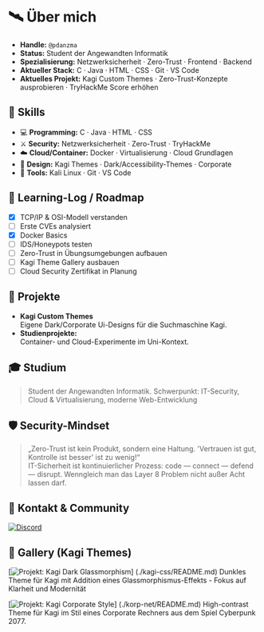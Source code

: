 # 🛰️ Über mich

- **Handle:** `@pdanzma`
- **Status:** Student der Angewandten Informatik
- **Spezialisierung:** Netzwerksicherheit · Zero-Trust · Frontend · Backend
- **Aktueller Stack:** C · Java · HTML · CSS · Git · VS Code
- **Aktuelles Projekt:** Kagi Custom Themes · Zero-Trust-Konzepte ausprobieren · TryHackMe Score erhöhen

## 👾 Skills

- 💻 **Programming:** C · Java · HTML · CSS
- ⚔️ **Security:** Netzwerksicherheit · Zero-Trust · TryHackMe
- ☁️ **Cloud/Container:** Docker · Virtualisierung · Cloud Grundlagen
- 🎨 **Design:** Kagi Themes · Dark/Accessibility-Themes · Corporate
- 📡 **Tools:** Kali Linux · Git · VS Code

## 🚀 Learning-Log / Roadmap

- [x] TCP/IP & OSI-Modell verstanden
- [ ] Erste CVEs analysiert
- [x] Docker Basics
- [ ] IDS/Honeypots testen
- [ ] Zero-Trust in Übungsumgebungen aufbauen
- [ ] Kagi Theme Gallery ausbauen
- [ ] Cloud Security Zertifikat in Planung

## 📜 Projekte

- **Kagi Custom Themes**  
  Eigene Dark/Corporate Ui-Designs für die Suchmaschine Kagi.
- **Studienprojekte:**  
  Container- und Cloud-Experimente im Uni-Kontext.

## 🎓 Studium

> Student der Angewandten Informatik.
> Schwerpunkt: IT-Security, Cloud & Virtualisierung, moderne Web-Entwicklung

## 🛡️ Security-Mindset

> „Zero-Trust ist kein Produkt, sondern eine Haltung. 'Vertrauen ist gut, Kontrolle ist besser' ist zu wenig!“  
> IT-Sicherheit ist kontinuierlicher Prozess: code — connect — defend — disrupt. Wenngleich man das Layer 8 Problem nicht außer Acht lassen darf.

## 🔗 Kontakt & Community

[![Discord](https://img.shields.io/badge/Discord-greyfivenine8244-5865F2?logo=discord&logoColor=white)](https://discord.com)

## 📸 Gallery (Kagi Themes)

[![Projekt: Kagi Dark Glassmorphism](./kagi-css/images/startpage.png)]
(./kagi-css/README.md)
Dunkles Theme für Kagi mit Addition eines Glassmorphismus-Effekts - Fokus auf Klarheit und Modernität

[![Projekt: Kagi Corporate Style](./korp-net/images/startpage.png)]
(./korp-net/README.md)
High-contrast Theme für Kagi im Stil eines Corporate Rechners aus dem Spiel Cyberpunk 2077. 
